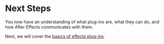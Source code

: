 # Next Steps

You now have an understanding of what plug-ins are, what they can do, and how After Effects communicates with them.

Next, we will cover the [basics of effects plug-ins](../effect-basics/effect-basics.md).

